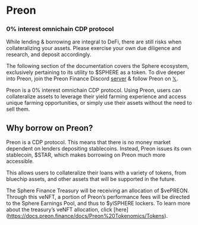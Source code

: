 # Preon

### 0% interest omnichain CDP protocol


While lending & borrowing are integral to DeFi, there are still risks when collateralizing your assets. Please exercise your own due diligence and research, and deposit accordingly.

The following section of the documentation covers the Sphere ecosystem, exclusively pertaining to its utility to $SPHERE as a token. To dive deeper into Preon, join the Preon Finance Discord [server](https://discord.com/invite/preon) & follow Preon on [𝕏](https://x.com/PreonFinance).


Preon is a 0% interest omnichain CDP protocol. Using Preon, users can collateralize assets to leverage their yield farming experience and access unique farming opportunities, or simply use their assets without the need to sell them.


## Why borrow on Preon?


Preon is a CDP protocol. This means that there is no money market dependent on lenders depositing stablecoins. Instead, Preon issues its own stablecoin, $STAR, which makes borrowing on Preon much more accessible.

This allows users to collateralize their loans with a variety of tokens, from bluechip assets, and other assets that will be supported in the future. 

The Sphere Finance Treasury will be receiving an allocation of $vePREON.  Through this veNFT, a portion of Preon’s performance fees will be directed to the Sphere Earnings Pool, and thus to $ylSPHERE lockers. To learn more about the treasury’s veNFT allocation, click [here] (https://docs.preon.finance/docs/Preon%20Tokenomics/Tokens).
